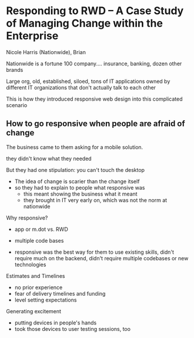 # Responding to RWD – A Case Study of Managing Change within the Enterprise

Nicole Harris (Nationwide), Brian

Nationwide is a fortune 100 company.... insurance, banking, dozen other brands

Large org, old, established, siloed, tons of IT applications owned by different IT organizations that don't actually talk to each other

This is how they introduced responsive web design into this complicated scenario

## How to go responsive when people are afraid of change

The business came to them asking for a mobile solution.

they didn't know what they needed

But they had one stipulation: you can't touch the desktop

- The idea of change is scarier than the change itself
- so they had to explain to people what responsive was
  - this meant showing the business what it meant
  - they brought in IT very early on, which was not the norm at nationwide

Why responsive?

 - app or m.dot vs. RWD
 - multiple code bases

 - responsive was the best way for them to use existing skills, didn't require much on the backend, didn't require multiple codebases or new technologies

Estimates and Timelines

 - no prior experience
 - fear of delivery timelines and funding
 - level setting expectations

Generating excitement

  - putting devices in people's hands
  - took those devices to user testing sessions, too

